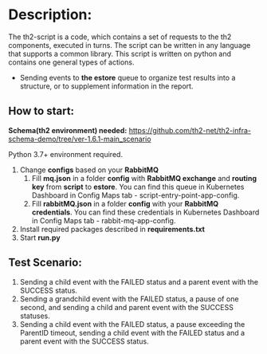 # Description:
The th2-script is a code, which contains a set of requests to the th2 components, executed in turns. The script can be written in any language that supports a common library. This script is written on python and contains one general types of actions.

* Sending events to **the estore** queue to organize test results into a structure, or to supplement information in the report.


## How to start:
**Schema(th2 environment) needed:** https://github.com/th2-net/th2-infra-schema-demo/tree/ver-1.6.1-main_scenario

Python 3.7+ environment required.
1. Change **configs** based on your **RabbitMQ**
    1. Fill **mq.json** in a folder **config** with **RabbitMQ exchange** and **routing key** from **script** to **estore**. You can find this queue in Kubernetes Dashboard in Config Maps tab - script-entry-point-app-config. 
    1. Fill **rabbitMQ.json** in a folder **config** with your **RabbitMQ credentials**. You can find these credentials in Kubernetes Dashboard in Config Maps tab - rabbit-mq-app-config.
1. Install required packages described in **requirements.txt**
1. Start **run.py**

## Test Scenario:

1. Sending a child event with the FAILED status and a parent event with the SUCCESS status.
2. Sending a grandchild event with the FAILED status, a pause of one second, and sending a child and parent event with the SUCCESS statuses.
3. Sending a child event with the FAILED status, a pause exceeding the ParentID timeout, sending a child event with the FAILED status and a parent event with the SUCCESS status.

